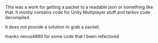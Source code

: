 This was a work for getting a packet to a readable json or something like that. 
It mostly contains code for Unity Multiplayer stuff and tarkov code decompiled.

It does not provide a solution to grab a packet.

thanks nexus4880 for some code that I been refactored
